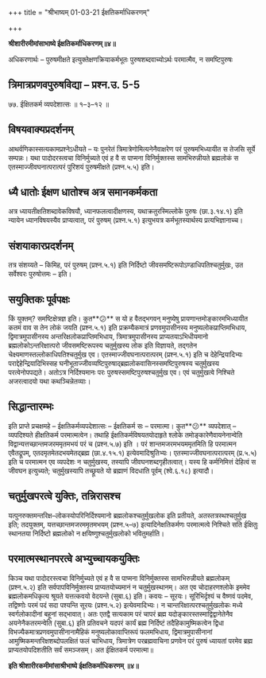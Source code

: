 +++
title = "श्रीभाष्यम् 01-03-21 ईक्षतिकर्माधिकरणम्"

+++


**श्रीशारीरमीमांसाभाष्ये ईक्षतिकर्माधिकरणम्॥४॥**

अधिकरणार्थः – पुरुषमीक्षते इत्युक्तेक्षणक्रियाकर्मभूतः पुरुषशब्दवाच्योऽर्थः परमात्मैव, न समष्टिपुरुषः

## त्रिमात्रप्रणवपुरुषविद्या – प्रश्न.उ. 5-5

७७. ईक्षितकर्म व्यपदेशात्सः ॥ १–३–१२ ॥

## विषयवाक्यप्रदर्शनम्

आथर्वणिकास्सत्यकामप्रश्नेऽधीयते – यः पुनरेतं त्रिमात्रेणोमित्यनेनैवाक्षरेण परं पुरुषमभिध्यायीत स तेजसि सूर्ये सम्पन्नः। यथा पादोदरस्त्वचा विनिर्मुच्यते एवं ह वै स पाप्मना विनिर्मुक्तस्स सामभिरुन्नीयते ब्रह्मलोकं स एतस्माज्जीवघनात्परात्परं पुरिशयं पुरुषमीक्षते (प्रश्न.५.५) इति।

## ध्यै धातोः ईक्षण धातोश्च अत्र समानकर्मकता

अत्र ध्यायतीक्षतिशब्दावेकविषयौ, ध्यानफलत्वादीक्षणस्य, यथाक्रतुरस्मिल्लोके पुरुषः (छा.३.१४.१) इति न्यायेन ध्यानविषयस्यैव प्राप्यत्वात्, परं पुरुषम् (प्रश्न.५.१) इत्युभयत्र कर्मभूतस्यार्थस्य प्रत्यभिज्ञानाच्च।

## संशयाकारप्रदर्शनम्

तत्र संशय्यते – किमिह, परं पुरुषम् (प्रश्न.५.१) इति निर्दिष्टो जीवसमष्टिरूपोऽण्डाधिपतिश्चतुर्मुखः, उत सर्वेश्वरः पुरुषोत्तमः – इति।

## सयुक्तिकः पूर्वपक्षः

किं युक्तम्? समष्टिक्षेत्रज्ञ इति। कुत**😕** स यो ह वैतद्भगवन् मनुष्येषु प्रायणान्तमोङ्कारमभिध्यायीत कतमं वाव स तेन लोकं जयति (प्रश्न.५.१) इति प्रक्रम्यैकमात्रं प्रणवमुपासीनस्य मनुष्यलोकप्राप्तिमभिधाय, द्विमात्रमुपासीनस्य अन्तरिक्षलोकप्राप्तिमभिधाय, त्रिमात्रमुपासीनस्य प्राप्यतयाऽभिधीयमानो ब्रह्मलोकोऽन्तरिक्षात्परो जीवसमष्टिरूपस्य चतुर्मुखस्य लोक इति विज्ञायते, तद्गतेन चेक्ष्यमाणस्तल्लोकाधिपतिश्चतुर्मुख एव। एतस्माज्जीवघनात्परात्परम् (प्रश्न.५.१) इति च देहेन्द्रियादिभ्यः पराद्देहेन्द्रियादिभिस्सह घनीभूताज्जीवव्यष्टिपुरुषाद्ब्रह्मलोकवासिनस्समष्टिपुरुषस्य चतुर्मुखस्य परत्वेनोपपद्यते। अतोऽत्र निर्दिश्यमानः परः पुरुषस्समष्टिपुरुषश्चतुर्मुख एव। एवं चतुर्मुखत्वे निश्चिते अजरत्वादयो यथा कथञ्चिन्नेतव्याः।

## सिद्धान्तारम्भः

इति प्राप्ते प्रचक्षमहे – ईक्षतिकर्मव्यपदेशात्सः – ईक्षतिकर्म सः – परमात्मा। कुत**😕** व्यपदेशात् – व्यपदिश्यते हीक्षतिकर्म परमात्मत्वेन। तथाहि ईक्षतिकर्मविषयतयोदाहृते श्लोके तमोङ्कारेणैवायनेनान्वेति विद्वान्यत्तच्छान्तमजरममृतमभयं परं च (प्रश्न.५.७) इति । परं शान्तमजरमभयममृतमिति हि परमात्मन एवैतद्रूपम्, एतदमृतमेतदभयमेतद्ब्रह्म (छा.४.१५.१) इत्येवमादिश्रुतिभ्यः। एतस्माज्जीवघनात्परात्परम् (प्र.५.५) इति च परमात्मन एव व्यपदेशः न चतुर्मुखस्य, तस्यापि जीवघनशब्दगृहीतत्वात्। यस्य हि कर्मनिमित्तं देहित्वं स जीवघन इत्युच्यते; चतुर्मुखस्यापि तच्छ्रूयते यो ब्रह्माणं विदधाति पूर्वम् (श्वे.६.१८) इत्यादौ।

## चतुर्मुखपरत्वे युक्तिः, तन्निरासश्च

यत्पुनरुक्तमन्तरिक्ष–लोकस्योपरिनिर्दिश्यमानो ब्रह्मलोकश्चतुर्मुखलोक इति प्रतीयते, अतस्तत्रस्थश्चतुर्मुख इति; तदयुक्तम्, यत्तच्छान्तमजरममृतमभयम् (प्रश्न.५–७) इत्यादिनेक्षतिकर्मणः परमात्मत्वे निश्चिते सति ईक्षितुः स्थानतया निर्दिष्टो ब्रह्मलोको न क्षयिष्णुश्चतुर्मुखलोको भवितुमर्हाति।

## परमात्मस्थानपरत्वे अभ्युच्चायकयुक्तिः

किञ्च यथा पादोदरस्त्वचा विनिर्मुच्यते एवं ह वै स पाप्मना विनिर्मुक्तस्स सामभिरुन्नीयते ब्रह्मलोकम् (प्रश्न.५.२) इति सर्वपापविनिर्मुक्तस्य प्राप्यतयोच्यमानं न चतुर्मुखस्थानम्। अत एव चोदाहरणश्लोके इममेव ब्रह्मलोकमधिकृत्य श्रूयते यत्तत्कवयो वेदयन्ते (सुबा.६) इति। कवयः – सूरयः। सूरिभिर्दृश्यं च वैष्णवं पदमेव, तद्विष्णोः परमं पदं सदा पश्यन्ति सूरयः (प्रश्न.५.२) इत्येवमादिभ्यः। न चान्तरिक्षात्परश्चतुर्मुखलोकः मध्ये स्वर्गलोकादीनां बहूनां सद्भावात्। अतः एतद्वै सत्यकाम परं चापरं ब्रह्म यदोङ्कारस्तस्माद्विद्वानेतेनैव अयनेनैकतरमन्वेति (सुबा.६) इति प्रतिवचने यदपरं कार्यं ब्रह्म निर्दिष्टं तदैहिकामुष्मिकत्वेन द्विधा विभज्यैकमात्रप्रणवमुपासीनानामैहिकं मनुष्यलोकावाप्तिरूपं फलमभिधाय, द्विमात्रमुपासीनानां आमुष्मिकमन्तरिक्षशब्दोपलक्षितं फलं चाभिधाय, त्रिमात्रेण परब्रह्मवाचिना प्रणवेन परं पुरुषं ध्यायतां परमेव ब्रह्म प्राप्यतयोपदिशतीति सर्वं समञ्जसम्। अत ईक्षितकर्म परमात्मा॥

**इति श्रीशारीरकमीमांसाश्रीभाष्ये ईक्षतिकर्माधिकरणम् ॥४॥**




